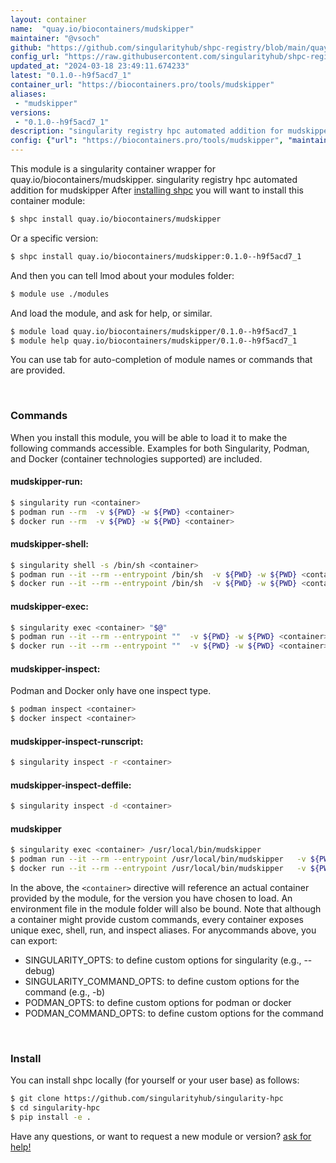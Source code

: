 ```yaml
---
layout: container
name:  "quay.io/biocontainers/mudskipper"
maintainer: "@vsoch"
github: "https://github.com/singularityhub/shpc-registry/blob/main/quay.io/biocontainers/mudskipper/container.yaml"
config_url: "https://raw.githubusercontent.com/singularityhub/shpc-registry/main/quay.io/biocontainers/mudskipper/container.yaml"
updated_at: "2024-03-18 23:49:11.674233"
latest: "0.1.0--h9f5acd7_1"
container_url: "https://biocontainers.pro/tools/mudskipper"
aliases:
 - "mudskipper"
versions:
 - "0.1.0--h9f5acd7_1"
description: "singularity registry hpc automated addition for mudskipper"
config: {"url": "https://biocontainers.pro/tools/mudskipper", "maintainer": "@vsoch", "description": "singularity registry hpc automated addition for mudskipper", "latest": {"0.1.0--h9f5acd7_1": "sha256:44d752e96ea11a3033b580df81088ab75c0d908b04eda5e09427e97b750a8a59"}, "tags": {"0.1.0--h9f5acd7_1": "sha256:44d752e96ea11a3033b580df81088ab75c0d908b04eda5e09427e97b750a8a59"}, "docker": "quay.io/biocontainers/mudskipper", "aliases": {"mudskipper": "/usr/local/bin/mudskipper"}}
---
```


This module is a singularity container wrapper for quay.io/biocontainers/mudskipper.
singularity registry hpc automated addition for mudskipper
After [installing shpc](#install) you will want to install this container module:


```bash
$ shpc install quay.io/biocontainers/mudskipper
```

Or a specific version:

```bash
$ shpc install quay.io/biocontainers/mudskipper:0.1.0--h9f5acd7_1
```

And then you can tell lmod about your modules folder:

```bash
$ module use ./modules
```

And load the module, and ask for help, or similar.

```bash
$ module load quay.io/biocontainers/mudskipper/0.1.0--h9f5acd7_1
$ module help quay.io/biocontainers/mudskipper/0.1.0--h9f5acd7_1
```

You can use tab for auto-completion of module names or commands that are provided.

<br>

### Commands

When you install this module, you will be able to load it to make the following commands accessible.
Examples for both Singularity, Podman, and Docker (container technologies supported) are included.

#### mudskipper-run:

```bash
$ singularity run <container>
$ podman run --rm  -v ${PWD} -w ${PWD} <container>
$ docker run --rm  -v ${PWD} -w ${PWD} <container>
```

#### mudskipper-shell:

```bash
$ singularity shell -s /bin/sh <container>
$ podman run --it --rm --entrypoint /bin/sh  -v ${PWD} -w ${PWD} <container>
$ docker run --it --rm --entrypoint /bin/sh  -v ${PWD} -w ${PWD} <container>
```

#### mudskipper-exec:

```bash
$ singularity exec <container> "$@"
$ podman run --it --rm --entrypoint ""  -v ${PWD} -w ${PWD} <container> "$@"
$ docker run --it --rm --entrypoint ""  -v ${PWD} -w ${PWD} <container> "$@"
```

#### mudskipper-inspect:

Podman and Docker only have one inspect type.

```bash
$ podman inspect <container>
$ docker inspect <container>
```

#### mudskipper-inspect-runscript:

```bash
$ singularity inspect -r <container>
```

#### mudskipper-inspect-deffile:

```bash
$ singularity inspect -d <container>
```


#### mudskipper

```bash
$ singularity exec <container> /usr/local/bin/mudskipper
$ podman run --it --rm --entrypoint /usr/local/bin/mudskipper   -v ${PWD} -w ${PWD} <container> -c " $@"
$ docker run --it --rm --entrypoint /usr/local/bin/mudskipper   -v ${PWD} -w ${PWD} <container> -c " $@"
```



In the above, the `<container>` directive will reference an actual container provided
by the module, for the version you have chosen to load. An environment file in the
module folder will also be bound. Note that although a container
might provide custom commands, every container exposes unique exec, shell, run, and
inspect aliases. For anycommands above, you can export:

 - SINGULARITY_OPTS: to define custom options for singularity (e.g., --debug)
 - SINGULARITY_COMMAND_OPTS: to define custom options for the command (e.g., -b)
 - PODMAN_OPTS: to define custom options for podman or docker
 - PODMAN_COMMAND_OPTS: to define custom options for the command

<br>

### Install

You can install shpc locally (for yourself or your user base) as follows:

```bash
$ git clone https://github.com/singularityhub/singularity-hpc
$ cd singularity-hpc
$ pip install -e .
```

Have any questions, or want to request a new module or version? [ask for help!](https://github.com/singularityhub/singularity-hpc/issues)